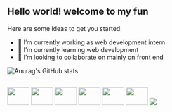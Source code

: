 <link rel="stylesheet" href="https://cdn.jsdelivr.net/gh/devicons/devicon@v2.15.1/devicon.min.css">


## Hello world! welcome to my fun


Here are some ideas to get you started:

- 🔭 I’m currently working as web development intern
- 🌱 I’m currently learning web development
- 👯 I’m looking to collaborate on mainly on front end

<!--
<div align="left">
  <a href="https://github.com/erikferreira0403">
  <img height="180em" src="https://github-readme-stats.vercel.app/api?username=erikferreira0403&show_icons=true&theme=dracula&include_all_commits=true&count_private=true"/>
  <img height="180em" src="https://github-readme-stats.vercel.app/api/top-langs/?username=erikferreira0403&layout=compact&langs_count=7&theme=dracula"/>
</div>
##
-->
![Anurag's GitHub stats](https://github-readme-stats.vercel.app/api?username=erikferreira0403&show_icons=true&theme=radical)

##
<img height="40" width="50" src="https://cdn.jsdelivr.net/gh/devicons/devicon/icons/javascript/javascript-original.svg" /> <td> 
<img height="40" width="50" src="https://cdn.jsdelivr.net/gh/devicons/devicon/icons/css3/css3-original.svg" /> 
<img height="40" width="50" src="https://cdn.jsdelivr.net/gh/devicons/devicon/icons/html5/html5-original.svg" /> 
<img height="40" width="50" src="https://cdn.jsdelivr.net/gh/devicons/devicon/icons/figma/figma-original.svg" /> 
<img height="40" width="50" src="https://cdn.jsdelivr.net/gh/devicons/devicon/icons/angularjs/angularjs-original.svg" />
<img height="40" width="50" src="https://cdn.jsdelivr.net/gh/devicons/devicon/icons/csharp/csharp-original.svg" />
<img src="https://cdn.jsdelivr.net/gh/devicons/devicon/icons/typescript/typescript-original.svg" />
          



